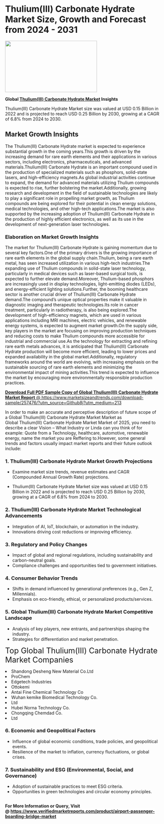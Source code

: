 <H1>Thulium(III) Carbonate Hydrate Market Size, Growth and Forecast from 2024 - 2031</H1><img class="aligncenter size-medium wp-image-584254" src="https://thirdeyenews.in/wp-content/uploads/2024/09/Global-Market-Research-300x168.jpeg" alt="" width="300" height="168" /><p><strong>Global&nbsp;<a href="https://www.marketsizeandtrends.com/download-sample/257476/?utm_source=Github8j?utm_medium=213">Thulium(III) Carbonate Hydrate Market</a> Insights</strong></p><p>Thulium(III) Carbonate Hydrate Market size was valued at USD 0.15 Billion in 2022 and is projected to reach USD 0.25 Billion by 2030, growing at a CAGR of 6.8% from 2024 to 2030.</p><p><h2>Market Growth Insights</h2> <p>The Thulium(III) Carbonate Hydrate market is expected to experience substantial growth in the coming years.This growth is driven by the increasing demand for rare earth elements and their applications in various sectors, including electronics, pharmaceuticals, and advanced materials.Thulium(III) Carbonate Hydrate is an important compound used in the production of specialized materials such as phosphors, solid-state lasers, and high-efficiency magnets.As global industrial activities continue to expand, the demand for advanced materials utilizing Thulium compounds is expected to rise, further bolstering the market.Additionally, growing research and development in the field of sustainable technologies are likely to play a significant role in propelling market growth, as Thulium compounds are being explored for their potential in clean energy solutions, medical technologies, and other high-tech applications.The market is also supported by the increasing adoption of Thulium(III) Carbonate Hydrate in the production of highly efficient electronics, as well as its use in the development of next-generation laser technologies.</p> <p><a href="#"></a></p> <h3>Elaboration on Market Growth Insights</h3> <p>The market for Thulium(III) Carbonate Hydrate is gaining momentum due to several key factors.One of the primary drivers is the growing importance of rare earth elements in the global supply chain.Thulium, being a rare earth metal, has seen increased utilization in various high-tech industries.The expanding use of Thulium compounds in solid-state laser technology, particularly in medical devices such as laser-based surgical tools, is expected to further elevate demand.Moreover, Thulium-based phosphors are increasingly used in display technologies, light-emitting diodes (LEDs), and energy-efficient lighting solutions.Further, the booming healthcare sector is another crucial driver of Thulium(III) Carbonate Hydrate demand.The compound’s unique optical properties make it valuable in diagnostic imaging and therapeutic technologies.Its role in cancer treatment, particularly in radiotherapy, is also being explored.The development of high-efficiency magnets, which are used in various applications including MRI machines, electric vehicles, and renewable energy systems, is expected to augment market growth.On the supply side, key players in the market are focusing on improving production techniques and reducing costs to make Thulium compounds more accessible for industrial and commercial use.As the technology for extracting and refining rare earth metals advances, it is anticipated that Thulium(III) Carbonate Hydrate production will become more efficient, leading to lower prices and expanded availability in the global market.Additionally, regulatory frameworks around the world are evolving, with increasing emphasis on the sustainable sourcing of rare earth elements and minimizing the environmental impact of mining activities.This trend is expected to influence the market by encouraging more environmentally responsible production practices.</p> <p><a href="#"></p><p><span class=""><strong>Download Full PDF Sample Copy of Global Thulium(III) Carbonate Hydrate Market Report</strong> @ <a href="https://www.marketsizeandtrends.com/download-sample/257476/?utm_source=Github8j?utm_medium=213" target="_blank">https://www.marketsizeandtrends.com/download-sample/257476/?utm_source=Github8j?utm_medium=213</a></span></p><p>In order to make an accurate and perceptive description of future scope of a Global&nbsp;Thulium(III) Carbonate Hydrate Market Market as Global&nbsp;Thulium(III) Carbonate Hydrate Market Market of 2025, you need to describe a clear Vision &ndash; What Industry or Linda can you think of for example: Quote from a Technology, healthcare, automotive, renewable energy, name the market you are Reffering to.However, some general trends and factors usually impact market reports and their future outlook include:</p><h3>1.&nbsp;<strong>Thulium(III) Carbonate Hydrate Market Growth Projections</strong></h3><ul><li>Examine market size trends, revenue estimates and CAGR (Compounded Annual Growth Rate) projections.</li><li><p>Thulium(III) Carbonate Hydrate Market size was valued at USD 0.15 Billion in 2022 and is projected to reach USD 0.25 Billion by 2030, growing at a CAGR of 6.8% from 2024 to 2030.</p></li></ul><h3>2.&nbsp;<strong>Thulium(III) Carbonate Hydrate Market Technological Advancements</strong></h3><ul><li>Integration of AI, IoT, blockchain, or automation in the industry.</li><li>Innovations driving cost reductions or improving efficiency.</li></ul><h3>3.&nbsp;<strong>Regulatory and Policy Changes</strong></h3><ul><li>Impact of global and regional regulations, including sustainability and carbon-neutral goals.</li><li>Compliance challenges and opportunities tied to government initiatives.</li></ul><h3>4.&nbsp;<strong>Consumer Behavior Trends</strong></h3><ul><li>Shifts in demand influenced by generational preferences (e.g., Gen Z, Millennials).</li><li>Emphasis on eco-friendly, ethical, or personalized products/services.</li></ul><h3>5.&nbsp;<strong>Global Thulium(III) Carbonate Hydrate Market Competitive Landscape</strong></h3><ul><li>Analysis of key players, new entrants, and partnerships shaping the industry.</li><li>Strategies for differentiation and market penetration.</li></ul><p data-pm-slice="1 1 []"><span style="color: inherit; font-family: inherit; font-size: 25px;">Top Global Thulium(III) Carbonate Hydrate Market Companies</span></p><div class="" data-test-id=""><p><li>Shandong Desheng New Material Co.Ltd</li><li> ProChem</li><li> Edgetech Industries</li><li> Ottokemi</li><li> Antai Fine Chemical Technology Co</li><li> Wuhan kemike Biomedical Technology Co.</li><li> Ltd</li><li> Hubei Norna Technology Co.</li><li> Chongqing Chemdad Co.</li><li> Ltd</li></p></div><h3>6.&nbsp;<strong>Economic and Geopolitical Factors</strong></h3><ul><li>Influence of global economic conditions, trade policies, and geopolitical events.</li><li>Resilience of the market to inflation, currency fluctuations, or global crises.</li></ul><h3>7.&nbsp;<strong>Sustainability and ESG (Environmental, Social, and Governance)</strong></h3><ul><li>Adoption of sustainable practices to meet ESG criteria.</li><li>Opportunities in green technologies and circular economy principles.</li></ul><h2><strong style="font-size: 14px;">For More Information or Query, Visit @&nbsp;</strong><a style="background-color: #ffffff; font-size: 14px;" href="https://www.marketsizeandtrends.com/report/thulium-iii-carbonate-hydrate-market/" target="_blank">https://www.verifiedmarketreports.com/product/airport-passenger-boarding-bridge-market</a></h2>